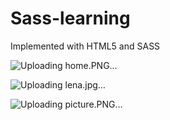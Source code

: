 # Sass-learning
Implemented with HTML5 and SASS

![Uploading home.PNG…]()

![Uploading lena.jpg…]()

![Uploading picture.PNG…]()
